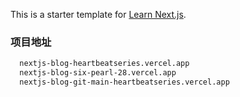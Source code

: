 This is a starter template for [Learn Next.js](https://nextjs.org/learn).

### 项目地址

```bash
  nextjs-blog-heartbeatseries.vercel.app
  nextjs-blog-six-pearl-28.vercel.app
  nextjs-blog-git-main-heartbeatseries.vercel.app
```
